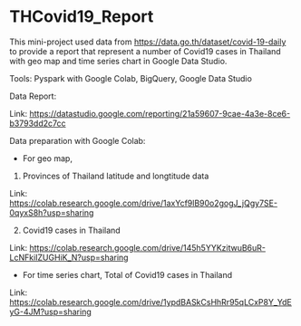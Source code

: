 # THCovid19_Report

This mini-project used data from https://data.go.th/dataset/covid-19-daily to provide a report that represent a number of Covid19 cases in Thailand with geo map and time series chart in Google Data Studio.

Tools: Pyspark with Google Colab, BigQuery, Google Data Studio

Data Report:

Link: https://datastudio.google.com/reporting/21a59607-9cae-4a3e-8ce6-b3793dd2c7cc

Data preparation with Google Colab:
- For geo map,
1. Provinces of Thailand latitude and longtitude data

Link: https://colab.research.google.com/drive/1axYcf9lB90o2gogJ_jQgy7SE-0qyxS8h?usp=sharing

2. Covid19 cases in Thailand

Link: https://colab.research.google.com/drive/145h5YYKzitwuB6uR-LcNFkiIZUGHiK_N?usp=sharing

- For time series chart,
Total of Covid19 cases in Thailand

Link: https://colab.research.google.com/drive/1ypdBASkCsHhRr95qLCxP8Y_YdEyG-4JM?usp=sharing








